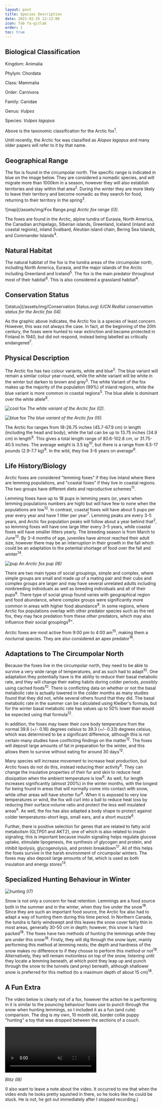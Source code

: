 ```yaml
---
layout: post
title: Species Description
date: 2021-02-25 12:12:00
icon: fab fa-gitlab
order: 1
toc: true
---
```


## Biological Classification
Kingdom: Animalia

Phylym: Chordata

Class: Mammalia

Order: Carnivora

Family: Canidae

Genus: _Vulpes_

Species: _Vulpes lagopus_

Above is the taxonomic classification for the Arctic fox<sup>1</sup>.

Until recently, the Arctic fox was classified as _Alopex lagopus_ and many older papers will refer to it by that name.

## Geographical Range
The fox is found in the circumpolar north. The specific range is indicated in blue on the image below. They are considered a nomadic species, and will migrate more than 1000km in a season, however they will also establish territories and stay within that area<sup>2</sup>. During the winter they are more likely to leave their territory and become nomadic as they search for food, returning to their territory in the spring<sup>3</sup>.

![map](/assets/img/Fox Range.png)
_Arctic fox range (I3)._

The foxes are found in the Arctic, alpine tundra of Eurasia, North America, the Canadian archipelago, Siberian islands, Greenland, Iceland (inland and coastal regions), inland Svalbard, Aleutian island chain, Bering Sea Islands, and Commander Islands<sup>4</sup>.

## Natural Habitat
The natural habitat of the fox is the tundra areas of the circumpolar north, including North America, Eurasia, and the major islands of the Arctic including Greenland and Iceland<sup>5</sup>. The fox is the main predator throughout most of their habitat<sup>6</sup>. This is also considered a grassland habitat<sup>4</sup>.

## Conservation Status
![status](/assets/img/Conservation Status.svg)
_IUCN Redlist conservation status for the Arctic fox (I4)._

As the graphic above indicates, the Arctic fox is a species of least concern. However, this was not always the case. In fact, at the beginning of the 20th century, the foxes were hunted to near extinction and became protected in Finland in 1940, but did not respond, instead being labelled as critically endangered<sup>7</sup>.

## Physical Description
The Arctic fox has two colour variants, white and blue<sup>5</sup>. The blue variant will remain a similar colour year-round, while the white variant will be white in the winter but darken to brown and grey<sup>5</sup>. The white Variant of the fox makes up the majority of the population (99%) of inland regions, while the blue variant is more common in coastal regions<sup>5</sup>. The blue allele is dominant over the white allele<sup>8</sup>.

![cool fox](/assets/img/FoxInSnow.jpg)
_The white variant of the Arctic fox (I2)._

![blue fox](/assets/img/BlueFox.jpg)
_The blue variant of the Arctic fox (I5)._

The Arctic fox ranges from 18-26.75 inches (45.7-67.9 cm) in length (including the head and body), while the tail can be up to 13.75 inches (34.9 cm) in length<sup>9</sup>. This gives a total length range of 80.6-102.8 cm, or 31.75-40.5 inches. The average weight is 3.5 kg<sup>10</sup>, but there is a range from 6.5-17 pounds (2.9-7.7 kg)<sup>9</sup>. In the wild, they live 3-6 years on average<sup>9</sup>.


## Life History/Biology
Arctic foxes are considered "lemming foxes" if they live inland where there are lemming populations, and "coastal foxes" if they live in coastal regions. The two groups have different diets and reproductive schemes<sup>11</sup>.

Lemming foxes have up to 18 pups in lemming years (or, years when lemming populations numbers are high) but will have few to none when the populations are low<sup>12</sup>. In contrast, coastal foxes will have about 5 pups per year every year and have 1 litter per year<sup>7</sup>. Lemming peaks are every 3-5 years, and Arctic fox population peaks will follow about a year behind that<sup>2</sup>, so lemming foxes will have one large litter every 3-5 years, while coastal foxes will have smaller litters yearly. The breeding season is from March to June<sup>13</sup>. By 3-4 months of age, juveniles have almost reached their adult size, however there may be an interruption in their growth in the fall which could be an adaptation to the potential shortage of food over the fall and winter<sup>14</sup>.

![pup](/assets/img/FoxPup.jpg)
_An Arctic fox pup (I6)_

There are two main types of social groupings, simple and complex, where simple groups are small and made up of a mating pair and their cubs and complex groups are larger and may have several unrelated adults including nonbreeding individuals as well as breeding individuals and all of their pups<sup>8</sup>. There type of social group found varies with geographical region and food abundance, where complex groups were significantly more common in areas with higher food abundance<sup>8</sup>. In some regions, where Arctic fox populations overlap with other predator species such as the red fox, they may face predation from these other predators, which may also influence their social groupings<sup>8<</sup>.

Arctic foxes are most active from 9:00 pm to 4:00 am<sup>15</sup>, making them a nocturnal species. They are also considered an apex predator<sup>16</sup>.
## Adaptations to The Circumpolar North
Because the foxes live in the circumpolar north, they need to be able to survive a very wide range of temperatures, and as such had to adapt<sup>10</sup>. One adaptation they potentially have is the ability to reduce their basal metabolic rate, and they will change their eating habits during colder periods, possibly using cached foods<sup>10</sup>. There is conflicting data on whether or not the basal metabolic rate is actually lowered in the colder months as many studies found that they did not, while several others found that they did. The basal metabolic rate in the summer can be calculated using Kleiber's formula, but for the winter basal metabolic rate has values up to 50% lower than would be expected using that formula<sup>12</sup>.

In addition, the foxes may lower their core body temperature from the normal 39.8 (+/- 0.16) degrees celsius to 39.3 (+/- 0.33) degrees celsius, which was determined to be a significant difference, although this is not certain-many studies have conflicting findings on the matter<sup>12</sup>. The foxes will deposit large amounts of fat in preparation for the winter, and this allows them to survive without eating for around 30 days<sup>12</sup>.

Many species will increase movement to increase heat production, but Arctic foxes do not do this, instead reducing their activity<sup>6</sup>. They can change the insulative properties of their fur and skin to reduce heat dissipation when the ambient temperature is low<sup>6</sup>. As well, fur length increases significantly (almost 200%) in the winter months, with the longest fur being found in areas that will normally come into contact with snow, while other areas will have shorter fur<sup>6</sup>. When it is exposed to very low temperatures or wind, the fox will curl into a ball to reduce heat loss by reducing their surface:volume ratio and protect the less well insulated areas<sup>6</sup>. As well, the fox has also adapted a body shape to protect against colder temperatures-short legs, small ears, and a short muzzle<sup>6</sup>.

Further, there is positive selection for genes that are related to fatty acid metabolism (GLTPD1 and AKT2), one of which is also related to insulin signaling; this is important because insulin signaling helps regulate glucose uptake, stimulate lipogenesis, the synthesis of glycogen and protein, and inhibit lipolysis, glycogenolysis, and protein breakdown<sup>17</sup>. All of this helps the foxes survive in the harsh environment of circumpolar winters. The foxes may also deposit large amounts of fat, which is used as both insulation and energy stores<sup>13</sup>.
## Specialized Hunting Behaviour in Winter

![hunting](/assets/img/hunting.jpg)
_(I7)_

Snow is not only a concern for heat retention. Lemmings are a food source both in the summer and in the winter, when they live under the snow<sup>18</sup>. Since they are such an important food source, the Arctic fox also had to adapt a way of hunting them during this time period. In Northern Canada, the tundra is fairly windswept and this leaves the snow cover fairly thin in most areas, generally 30-50 cm in depth; however, this snow is hard packed<sup>18</sup>. The foxes have two methods of hunting the lemmings while they are under this snow<sup>18</sup>. Firstly, they will dig through the snow layer, mainly performing this method at lemming nests; the depth and hardness of the snow makes no difference to if they choose to perform this method or not<sup>18</sup>. Alternatively, they will remain motionless on top of the snow, listening until they locate a lemming beneath, at which point they leap up and punch through the snow to the tunnels (and prey) beneath, although shallower snow is preferred for this method (to a maximum depth of about 15 cm)<sup>18</sup>.
## A Fun Extra
 The video below is clearly not of a fox, however the action he is performing in it is similar to the pouncing behaviour foxes use to punch through the snow when hunting lemmings, so I included it as a fun (and cute) comparison. The dog is my own, 10 month old, border collie puppy "hunting" a toy that was dropped between the sections of a couch.

<video src="/assets/img/Blitz.mp4" type="video/mp4" muted loop controls autoplay > </video>

_Blitz (I8)_

(I also want to leave a note about the video. It occurred to me that when the video ends he looks pretty squished in there, so he looks like he could be stuck. He is not, he got out immediately after I stopped recording.)
